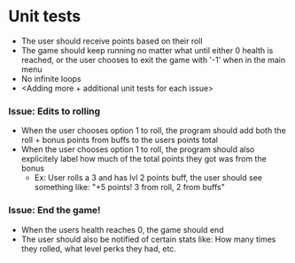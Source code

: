 # Unit tests

- The user should receive points based on their roll
- The game should keep running no matter what until either 0 health is reached, or the user chooses to exit the game with '-1' when in the main menu
- No infinite loops
- <Adding more + additional unit tests for each issue>

### Issue: Edits to rolling
- When the user chooses option 1 to roll, the program should add both the roll + bonus points from buffs to the users points total
- When the user chooses option 1 to roll, the program should also explicitely label how much of the total points they got was from the bonus
  - Ex: User rolls a 3 and has lvl 2 points buff, the user should see something like: "+5 points! 3 from roll, 2 from buffs"

### Issue: End the game!
- When the users health reaches 0, the game should end
- The user should also be notified of certain stats like: How many times they rolled, what level perks they had, etc.
